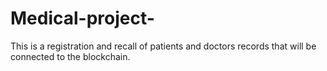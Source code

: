 # Medical-project-
This is a registration and recall of patients and doctors records that will be connected to the blockchain.
